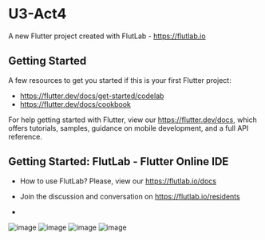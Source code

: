 # U3-Act4

A new Flutter project created with FlutLab - https://flutlab.io

## Getting Started

A few resources to get you started if this is your first Flutter project:

- https://flutter.dev/docs/get-started/codelab
- https://flutter.dev/docs/cookbook

For help getting started with Flutter, view our
https://flutter.dev/docs, which offers tutorials,
samples, guidance on mobile development, and a full API reference.

## Getting Started: FlutLab - Flutter Online IDE

- How to use FlutLab? Please, view our https://flutlab.io/docs
- Join the discussion and conversation on https://flutlab.io/residents

- 
![image](https://github.com/Dereck1016/act4UIII/assets/135450780/4586e9fd-fd63-4062-9e8a-9025ce5428f9)
![image](https://github.com/Dereck1016/act4UIII/assets/135450780/13e99d25-a5e8-4ee4-a019-9dd9c5677f6b)
![image](https://github.com/Dereck1016/act4UIII/assets/135450780/ac71c3be-34c5-4d1d-a1fe-d70196af3dbe)
![image](https://github.com/Dereck1016/act4UIII/assets/135450780/d90ecb15-2144-48b1-88ba-c3942a44e3a3)
